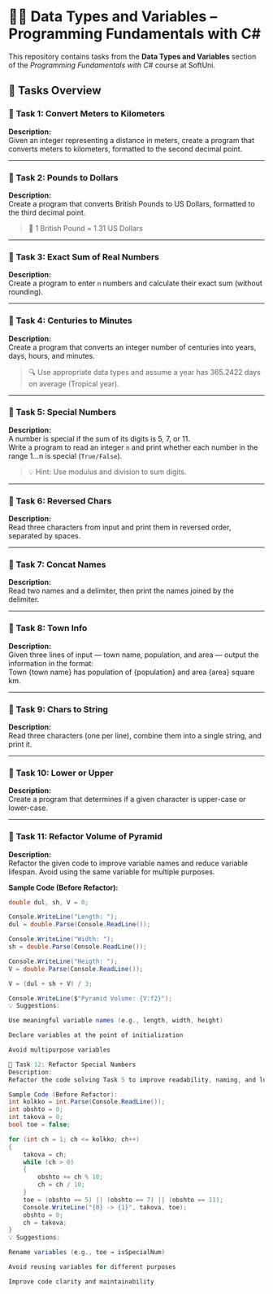 # 🧑‍💻 Data Types and Variables – Programming Fundamentals with C#

This repository contains tasks from the **Data Types and Variables** section of the _Programming Fundamentals with C#_ course at SoftUni.

## 🔧 Tasks Overview

### 📝 Task 1: Convert Meters to Kilometers  
**Description:**  
Given an integer representing a distance in meters, create a program that converts meters to kilometers, formatted to the second decimal point.

---

### 📝 Task 2: Pounds to Dollars  
**Description:**  
Create a program that converts British Pounds to US Dollars, formatted to the third decimal point.  
> 💱 1 British Pound = 1.31 US Dollars

---

### 📝 Task 3: Exact Sum of Real Numbers  
**Description:**  
Create a program to enter `n` numbers and calculate their exact sum (without rounding).

---

### 📝 Task 4: Centuries to Minutes  
**Description:**  
Create a program that converts an integer number of centuries into years, days, hours, and minutes.  
> 🔍 Use appropriate data types and assume a year has 365.2422 days on average (Tropical year).

---

### 📝 Task 5: Special Numbers  
**Description:**  
A number is special if the sum of its digits is 5, 7, or 11.  
Write a program to read an integer `n` and print whether each number in the range 1…n is special (`True/False`).  
> 💡 Hint: Use modulus and division to sum digits.

---

### 📝 Task 6: Reversed Chars  
**Description:**  
Read three characters from input and print them in reversed order, separated by spaces.

---

### 📝 Task 7: Concat Names  
**Description:**  
Read two names and a delimiter, then print the names joined by the delimiter.

---

### 📝 Task 8: Town Info  
**Description:**  
Given three lines of input — town name, population, and area — output the information in the format:  
Town {town name} has population of {population} and area {area} square km.

---

### 📝 Task 9: Chars to String  
**Description:**  
Read three characters (one per line), combine them into a single string, and print it.

---

### 📝 Task 10: Lower or Upper  
**Description:**  
Create a program that determines if a given character is upper-case or lower-case.

---

### 📝 Task 11: Refactor Volume of Pyramid  
**Description:**  
Refactor the given code to improve variable names and reduce variable lifespan. Avoid using the same variable for multiple purposes.

**Sample Code (Before Refactor):**
```csharp
double dul, sh, V = 0;

Console.WriteLine("Length: ");
dul = double.Parse(Console.ReadLine());

Console.WriteLine("Width: ");
sh = double.Parse(Console.ReadLine());

Console.WriteLine("Heigth: ");
V = double.Parse(Console.ReadLine());

V = (dul + sh + V) / 3;

Console.WriteLine($"Pyramid Volume: {V:f2}");
💡 Suggestions:

Use meaningful variable names (e.g., length, width, height)

Declare variables at the point of initialization

Avoid multipurpose variables

📝 Task 12: Refactor Special Numbers
Description:
Refactor the code solving Task 5 to improve readability, naming, and logic structure.

Sample Code (Before Refactor):
int kolkko = int.Parse(Console.ReadLine());
int obshto = 0;
int takova = 0;
bool toe = false;

for (int ch = 1; ch <= kolkko; ch++)
{
    takova = ch;
    while (ch > 0)
    {
        obshto += ch % 10;
        ch = ch / 10;
    }
    toe = (obshto == 5) || (obshto == 7) || (obshto == 11);
    Console.WriteLine("{0} -> {1}", takova, toe);
    obshto = 0;
    ch = takova;
}
💡 Suggestions:

Rename variables (e.g., toe → isSpecialNum)

Avoid reusing variables for different purposes

Improve code clarity and maintainability

